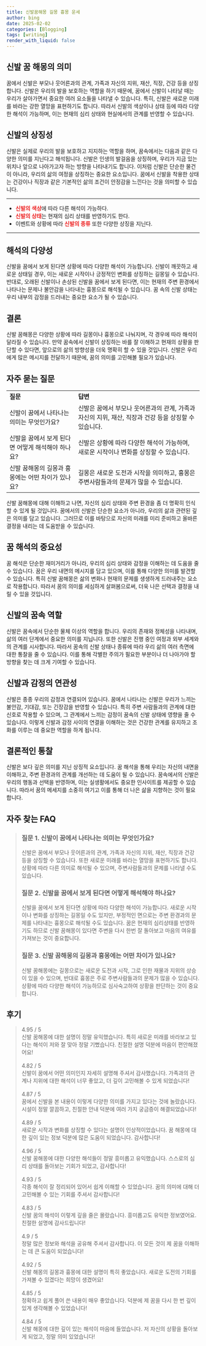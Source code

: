 ```yaml
---
title: 신발꿈해몽 길몽 흉몽 운세
author: bing
date: 2025-02-02
categories: [Blogging]
tags: [writing]
render_with_liquid: false
---
```



<h2 id='신발 꿈 해몽의 의미'>신발 꿈 해몽의 의미</h2>

<p>꿈에서 신발은 부모나 웃어른과의 관계, 가족과 자신의 지위, 재산, 직장, 건강 등을 상징합니다. 신발은 우리의 발을 보호하는 역할을 하기 때문에, 꿈에서 신발이 나타날 때는 우리가 살아가면서 중요한 여러 요소들을 나타낼 수 있습니다. 특히, 신발은 새로운 미래를 바라는 강한 열망을 표현하기도 합니다. 따라서 신발의 색상이나 상태 등에 따라 다양한 해석이 가능하며, 이는 현재의 심리 상태와 현실에서의 관계를 반영할 수 있습니다.</p>

<h2 id='신발의 상징성'>신발의 상징성</h2>

<p>신발은 실제로 우리의 발을 보호하고 지지하는 역할을 하며, 꿈속에서는 다음과 같은 다양한 의미를 지닌다고 해석됩니다. 신발은 인생의 발걸음을 상징하며, 우리가 지금 있는 위치나 앞으로 나아가고자 하는 방향을 나타내기도 합니다. 이처럼 신발은 단순한 물건이 아니라, 우리의 삶의 여정을 상징하는 중요한 요소입니다. 꿈에서 신발을 착용한 상태는 건강이나 직장과 같은 기본적인 삶의 조건이 안정감을 느낀다는 것을 의미할 수 있습니다.</p>

<hr />

<ul>
    <li><b><span style="color: #ee2323;">신발의 색상</span></b>에 따라 다른 해석이 가능하다.</li>
    <li><b><span style="color: #ee2323;">신발의 상태</span></b>는 현재의 심리 상태를 반영하기도 한다.</li>
    <li>이벤트와 상황에 따라 <b><span style="color: #ee2323;">신발의 종류</span></b> 또한 다양한 상징을 지닌다.</li>
</ul>

<hr />

<h2 id='해석의 다양성'>해석의 다양성</h2>

<p>신발을 꿈에서 보게 된다면 상황에 따라 다양한 해석이 가능합니다. 신발이 깨끗하고 새로운 상태일 경우, 이는 새로운 시작이나 긍정적인 변화를 상징하는 길몽일 수 있습니다. 반대로, 오래된 신발이나 손상된 신발을 꿈에서 보게 된다면, 이는 현재의 주변 환경에서 나타나는 문제나 불안감을 나타내는 흉몽으로 해석될 수 있습니다. 꿈 속의 신발 상태는 우리 내부의 감정을 드러내는 중요한 요소가 될 수 있습니다.</p>

<h2 id='결론'>결론</h2>

<p>신발 꿈해몽은 다양한 상황에 따라 길몽이나 흉몽으로 나눠지며, 각 경우에 따라 해석이 달라질 수 있습니다. 만약 꿈속에서 신발이 상징하는 바를 잘 이해하고 현재의 상황을 판단할 수 있다면, 앞으로의 삶의 방향성을 더욱 명확히 할 수 있을 것입니다. 신발은 우리에게 많은 메시지를 전달하기 때문에, 꿈의 의미를 고민해볼 필요가 있습니다.</p>

<h2 id='자주 묻는 질문'>자주 묻는 질문</h2>

<table>
    <tr>
        <td><b>질문</b></td>
        <td><b>답변</b></td>
    </tr>
    <tr>
        <td>신발이 꿈에서 나타나는 의미는 무엇인가요?</td>
        <td>신발은 꿈에서 부모나 웃어른과의 관계, 가족과 자신의 지위, 재산, 직장과 건강 등을 상징할 수 있습니다.</td>
    </tr>
    <tr>
        <td>신발을 꿈에서 보게 된다면 어떻게 해석해야 하나요?</td>
        <td>신발은 상황에 따라 다양한 해석이 가능하며, 새로운 시작이나 변화를 상징할 수 있습니다.</td>
    </tr>
    <tr>
        <td>신발 꿈해몽의 길몽과 흉몽에는 어떤 차이가 있나요?</td>
        <td>길몽은 새로운 도전과 시작을 의미하고, 흉몽은 주변사람들과의 문제가 많을 수 있습니다.</td>
    </tr>
</table>

<p>신발 꿈해몽에 대해 이해하고 나면, 자신의 심리 상태와 주변 환경을 좀 더 명확히 인식할 수 있게 될 것입니다. 꿈에서의 신발은 단순한 요소가 아니라, 우리의 삶과 관련된 깊은 의미를 담고 있습니다. 그러므로 이를 바탕으로 자신의 미래를 미리 준비하고 올바른 결정을 내리는 데 도움받을 수 있습니다.</p>

<h2 id='꿈 해석의 중요성'>꿈 해석의 중요성</h2>

<p>꿈 해석은 단순한 재미거리가 아니라, 우리의 심리 상태와 감정을 이해하는 데 도움을 줄 수 있습니다. 꿈은 우리 내면의 메시지를 담고 있으며, 이를 통해 다양한 의미를 발견할 수 있습니다. 특히 신발 꿈해몽은 삶의 변화나 현재의 문제를 생생하게 드러내주는 요소로 작용합니다. 따라서 꿈의 의미를 세심하게 살펴봄으로써, 더욱 나은 선택과 결정을 내릴 수 있을 것입니다.</p>

<h2 id='신발의 꿈속 역할'>신발의 꿈속 역할</h2>

<p>신발은 꿈속에서 단순한 물체 이상의 역할을 합니다. 우리의 존재와 정체성을 나타내며, 삶의 여러 단계에서 중요한 의미를 지닙니다. 또한 신발은 진행 중인 여정과 외부 세계와의 관계를 시사합니다. 따라서 꿈속의 신발 상태나 종류에 따라 우리 삶의 여러 측면에 대한 통찰을 줄 수 있습니다. 이를 통해 각별한 주의가 필요한 부분이나 더 나아가야 할 방향을 찾는 데 크게 기여할 수 있습니다.</p>

<h2 id='신발과 감정의 연관성'>신발과 감정의 연관성</h2>

<p>신발은 종종 우리의 감정과 연결되어 있습니다. 꿈에서 나타나는 신발은 우리가 느끼는 불안감, 기대감, 또는 긴장감을 반영할 수 있습니다. 특히 주변 사람들과의 관계에 대한 신호로 작용할 수 있으며, 그 관계에서 느끼는 감정이 꿈속의 신발 상태에 영향을 줄 수 있습니다. 이렇게 신발과 감정 사이의 연결을 이해하는 것은 건강한 관계를 유지하고 조화를 이루는 데 중요한 역할을 하게 됩니다.</p>

<h2 id='결론적인 통찰'>결론적인 통찰</h2>

<p>신발은 보다 깊은 의미를 지닌 상징적 요소입니다. 꿈 해석을 통해 우리는 자신의 내면을 이해하고, 주변 환경과의 관계를 개선하는 데 도움이 될 수 있습니다. 꿈속에서의 신발은 우리의 행동과 선택을 반영하며, 이는 실생활에서도 중요한 인사이트를 제공할 수 있습니다. 따라서 꿈의 메세지를 소중히 여기고 이를 통해 더 나은 삶을 지향하는 것이 필요합니다.</p>


<h2 id='자주_찾는_FAQ'>자주 찾는 FAQ</h2>
<div itemscope="" itemtype="https://schema.org/FAQPage"> 
<blockquote> 
<div itemscope="" itemprop="mainEntity" itemtype="https://schema.org/Question"> 
<h3 itemprop="name">질문 1. 신발이 꿈에서 나타나는 의미는 무엇인가요?</h3> 
<div itemscope="" itemprop="acceptedAnswer" itemtype="https://schema.org/Answer"> 
<span itemprop="text"> 
<p>신발은 꿈에서 부모나 웃어른과의 관계, 가족과 자신의 지위, 재산, 직장과 건강 등을 상징할 수 있습니다. 또한 새로운 미래를 바라는 열망을 표현하기도 합니다. 상황에 따라 다른 의미로 해석될 수 있으며, 주변사람들과의 문제를 나타낼 수도 있습니다.</p> 
</span> 
</div> 
</div> 

<div itemscope="" itemprop="mainEntity" itemtype="https://schema.org/Question"> 
<h3 itemprop="name">질문 2. 신발을 꿈에서 보게 된다면 어떻게 해석해야 하나요?</h3> 
<div itemscope="" itemprop="acceptedAnswer" itemtype="https://schema.org/Answer"> 
<span itemprop="text"> 
<p>신발을 꿈에서 보게 된다면 상황에 따라 다양한 해석이 가능합니다. 새로운 시작이나 변화를 상징하는 길몽일 수도 있지만, 부정적인 면으로는 주변 환경과의 문제를 나타내는 흉몽으로 해석될 수도 있습니다. 꿈은 현재의 심리상태를 반영하기도 하므로 신발 꿈해몽이 있다면 주변을 다시 한번 잘 돌아보고 마음의 여유를 가져보는 것이 중요합니다.</p> 
</span> 
</div> 
</div> 

<div itemscope="" itemprop="mainEntity" itemtype="https://schema.org/Question"> 
<h3 itemprop="name">질문 3. 신발 꿈해몽의 길몽과 흉몽에는 어떤 차이가 있나요?</h3> 
<div itemscope="" itemprop="acceptedAnswer" itemtype="https://schema.org/Answer"> 
<span itemprop="text"> 
<p>신발 꿈해몽에는 길몽으로는 새로운 도전과 시작, 그로 인한 재물과 지위의 상승이 있을 수 있으며, 반대로 흉몽은 주로 주변사람들과의 문제가 많을 수 있습니다. 상황에 따라 다양한 해석이 가능하므로 심사숙고하여 상황을 판단하는 것이 중요합니다.</p> 
</span> 
</div> 
</div> 

</blockquote> 
</div>
<h2 id='후기'>후기</h2>
<div itemscope itemtype="https://schema.org/Product">
  <blockquote>
  <div itemprop="review" itemscope itemtype="https://schema.org/Review">
      <div itemprop="reviewRating" itemscope itemtype="https://schema.org/Rating"> <span itemprop="ratingValue">4.95</span> / <span itemprop="bestRating">5</span> </div>
      <span itemprop="reviewBody">신발 꿈해몽에 대한 설명이 정말 유익했습니다. 특히 새로운 미래를 바라보고 있다는 해석이 저와 잘 맞아 정말 기뻤습니다. 친절한 설명 덕분에 마음이 편안해졌어요!</span>
  </div>
  <br>
  <div itemprop="review" itemscope itemtype="https://schema.org/Review">
      <div itemprop="reviewRating" itemscope itemtype="https://schema.org/Rating"> <span itemprop="ratingValue">4.82</span> / <span itemprop="bestRating">5</span> </div>
      <span itemprop="reviewBody">신발이 꿈에서 어떤 의미인지 자세히 설명해 주셔서 감사했습니다. 가족과의 관계나 지위에 대한 해석이 너무 좋았고, 더 깊이 고민해볼 수 있게 되었습니다!</span>
  </div>
  <br>
  <div itemprop="review" itemscope itemtype="https://schema.org/Review">
      <div itemprop="reviewRating" itemscope itemtype="https://schema.org/Rating"> <span itemprop="ratingValue">4.87</span> / <span itemprop="bestRating">5</span> </div>
      <span itemprop="reviewBody">꿈에서 신발을 본 내용이 이렇게 다양한 의미를 가지고 있다는 것에 놀랐습니다. 시설이 정말 깔끔하고, 친절한 안내 덕분에 여러 가지 궁금증이 해결되었습니다!</span>
  </div>
  <br>
  <div itemprop="review" itemscope itemtype="https://schema.org/Review">
      <div itemprop="reviewRating" itemscope itemtype="https://schema.org/Rating"> <span itemprop="ratingValue">4.89</span> / <span itemprop="bestRating">5</span> </div>
      <span itemprop="reviewBody">새로운 시작과 변화를 상징할 수 있다는 설명이 인상적이었습니다. 꿈 해몽에 대한 깊이 있는 정보 덕분에 많은 도움이 되었습니다. 감사합니다!</span>
  </div>
  <br>
  <div itemprop="review" itemscope itemtype="https://schema.org/Review">
      <div itemprop="reviewRating" itemscope itemtype="https://schema.org/Rating"> <span itemprop="ratingValue">4.96</span> / <span itemprop="bestRating">5</span> </div>
      <span itemprop="reviewBody">신발 꿈해몽에 대한 다양한 해석들이 정말 흥미롭고 유익했습니다. 스스로의 심리 상태를 돌아보는 기회가 되었고, 감사합니다!</span>
  </div>
  <br>
  <div itemprop="review" itemscope itemtype="https://schema.org/Review">
      <div itemprop="reviewRating" itemscope itemtype="https://schema.org/Rating"> <span itemprop="ratingValue">4.93</span> / <span itemprop="bestRating">5</span> </div>
      <span itemprop="reviewBody">각종 해석이 잘 정리되어 있어서 쉽게 이해할 수 있었습니다. 꿈의 의미에 대해 더 고민해볼 수 있는 기회를 주셔서 감사합니다!</span>
  </div>
  <br>
  <div itemprop="review" itemscope itemtype="https://schema.org/Review">
      <div itemprop="reviewRating" itemscope itemtype="https://schema.org/Rating"> <span itemprop="ratingValue">4.83</span> / <span itemprop="bestRating">5</span> </div>
      <span itemprop="reviewBody">신발 꿈의 해석이 이렇게 깊을 줄은 몰랐습니다. 흥미롭고도 유익한 정보였어요. 친절한 설명에 감사드립니다!</span>
  </div>
  <br>
  <div itemprop="review" itemscope itemtype="https://schema.org/Review">
      <div itemprop="reviewRating" itemscope itemtype="https://schema.org/Rating"> <span itemprop="ratingValue">4.9</span> / <span itemprop="bestRating">5</span> </div>
      <span itemprop="reviewBody">정말 많은 정보와 해석을 공유해 주셔서 감사합니다. 이 모든 것이 제 꿈을 이해하는 데 큰 도움이 되었습니다!</span>
  </div>
  <br>
  <div itemprop="review" itemscope itemtype="https://schema.org/Review">
      <div itemprop="reviewRating" itemscope itemtype="https://schema.org/Rating"> <span itemprop="ratingValue">4.92</span> / <span itemprop="bestRating">5</span> </div>
      <span itemprop="reviewBody">신발 해몽의 길몽과 흉몽에 대한 설명이 특히 좋았습니다. 새로운 도전의 기회를 가져볼 수 있겠다는 희망이 생겼어요!</span>
  </div>
  <br>
  <div itemprop="review" itemscope itemtype="https://schema.org/Review">
      <div itemprop="reviewRating" itemscope itemtype="https://schema.org/Rating"> <span itemprop="ratingValue">4.85</span> / <span itemprop="bestRating">5</span> </div>
      <span itemprop="reviewBody">정확하고 쉽게 풀어 쓴 내용이 매우 좋았습니다. 덕분에 제 꿈을 다시 한 번 깊이 있게 생각해볼 수 있었습니다!</span>
  </div>
  <br>
  <div itemprop="review" itemscope itemtype="https://schema.org/Review">
      <div itemprop="reviewRating" itemscope itemtype="https://schema.org/Rating"> <span itemprop="ratingValue">4.84</span> / <span itemprop="bestRating">5</span> </div>
      <span itemprop="reviewBody">신발 해몽에 대한 깊이 있는 해석이 마음에 들었습니다. 저 자신의 상황을 돌아보게 되었고, 정말 의미 있었습니다!</span>
  </div>
  </blockquote>
</div>
